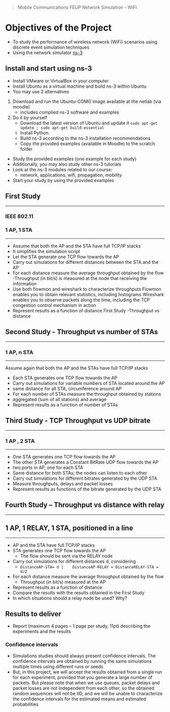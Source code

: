 >
>Mobile Communications
>FEUP
>Network Simulation - WiFi
>

# Objectives of the Project
- To study the performance of wireless network (WiFi) scenarios 
using discrete event simulation techniques
- Using the network simulator [ns-3](https://www.nsnam.org/)


## Install and start using ns-3
- Install VMware or VirtualBox in your computer
- Install Ubuntu as a virtual machine and build ns-3 within Ubuntu 
- You may use 2 alternatives
1. Download and run the Ubuntu-COMO image available at the netlab (via moodle)
    - includes complied ns-3 software and examples
2. Do it by yourself
    - Download the latest version of Ubuntu and update it
        `sudo apt-get update ; sudo apt-get build-essential`
    - Install Python
    - Build ns-3 according to the ns-3 installation recommendations
    - Copy the provided examples (available in Moodle) to the scratch folder 
- Study the provided examples (one example for each study)
- Additionally, you may also study other ns-3 tutorials
- Look at the ns-3 modules related to our course: 
    - network, applications, wifi, propagation, mobility
- Start your study by using the provided examples

## First Study 
---
### IEEE 802.11
### 1 AP, 1 STA
---
- Assume that both the AP and the STA have full TCP/IP stacks
- It simplifies the simulation script
- Let the STA generate one TCP flow towards the AP
- Carry out simulations for different distances between the STA and the AP
- For each distance measure the average throughput obtained by the flow
-Throughput (in bit/s) is measured at the node that receiving the information 
- Use both flowmon and wireshark to characterize throughputs Flowmon enables you to obtain relevant statistics, including histograms Wireshark enables you to observe packets along the time, including the TCP congestion control mechanism in action
- Represent results as a  function of distance
First Study -Throughput vs distance

## Second Study - Throughput vs number of STAs
---
### 1 AP, n STA
---

 Assume again that both the AP and the STAs have full TCP/IP stacks
- Each STA generates one TCP flow  towards the AP
- Carry out simulations for variable numbers of STA located around the AP
- same distance for all STA, circumference around AP
- For each number of STAs measure the throughput obtained by stations
- aggregated (sum of all stations) and average
- Represent results as a function of number of STAs


## Third Study - TCP Throughput vs UDP bitrate
---
### 1 AP , 2 STA
---
- One STA generates one TCP flow towards the AP
- The other STA generates a Constant BitRate UDP flow towards the AP 
- two ports in AP, one for each STA
- Same distance for both STAs; the nodes can listen to each other
- Carry out simulations for different bitrates generated by the UDP STA
- Measure throughputs, delays and packet losses
- Represent results as functions of the bitrate generated by the UDP STA

## Fourth Study – Throughput vs distance with relay
---
## 1 AP, 1 RELAY, 1 STA, positioned in a line
---
- AP and the STA have full TCP/IP stacks
- STA generates one TCP flow towards the AP
    - The flow should be sent via the RELAY node
- Carry out simulations for different distances d, considering
    - `DistanceAP-STA= d |    DistanceAP-RELAY = DistanceRELAY-STA = d/2`
- For each distance measure the average throughput obtained by the flow
    - Throughput (in bit/s) measured at the AP
- Represent results as a function of distance
- Compare the results with the results obtained in the First Study
- In which situations should a relay node be used? Why?

## Results to deliver
- Report (maximum 4 pages – 1 page per study, 11pt) describing the experiments and the results
### Confidence intervals
- Simulations studies should always present confidence intervals.  The confidence intervals are obtained by running the same simulations multiple times using different runs or seeds
- But, in this project, we will accept the results obtained from a single run for each experiment, provided that you generate a large number of packets. But please note that when we use queues, packet delays and packet losses are not independent from each other, so the obtained random sequences will not be IID, and we will be unable to characterize the confidence intervals for the estimated means and estimated probabilities
